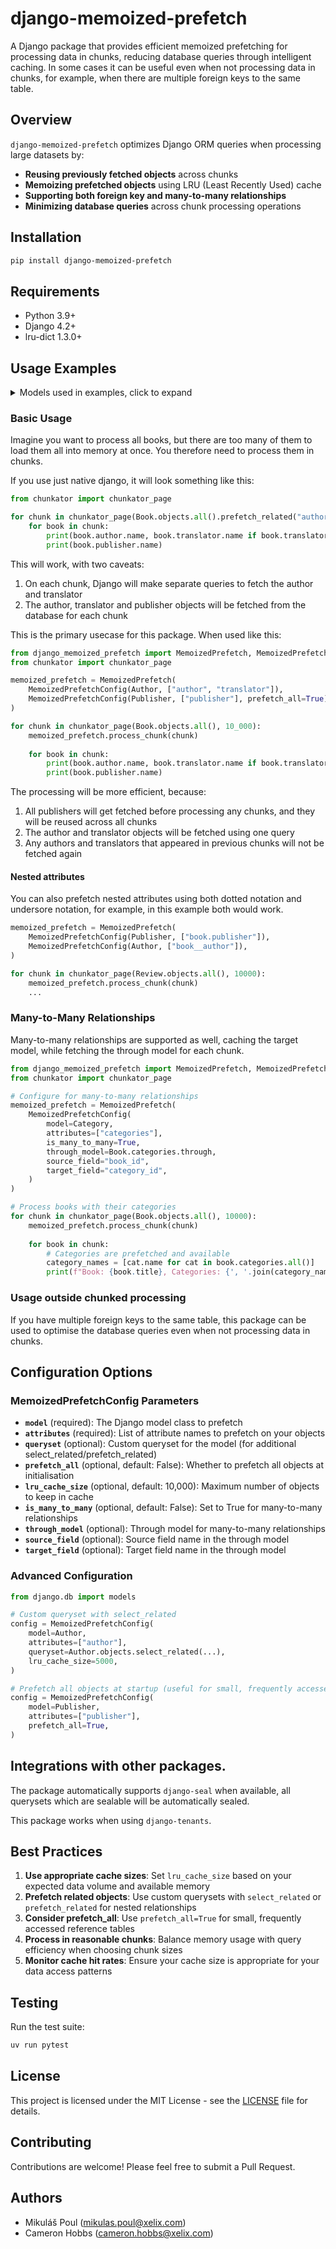 # django-memoized-prefetch

A Django package that provides efficient memoized prefetching for processing data in chunks, reducing database queries through intelligent caching.
In some cases it can be useful even when not processing data in chunks, for example, when there are multiple foreign keys to the same table.

## Overview

`django-memoized-prefetch` optimizes Django ORM queries when processing large datasets by:
- **Reusing previously fetched objects** across chunks
- **Memoizing prefetched objects** using LRU (Least Recently Used) cache
- **Supporting both foreign key and many-to-many relationships**
- **Minimizing database queries** across chunk processing operations

## Installation

```bash
pip install django-memoized-prefetch
```

## Requirements

- Python 3.9+
- Django 4.2+
- lru-dict 1.3.0+

## Usage Examples

<details>
    <summary>Models used in examples, click to expand</summary>

```python
from django.db import models

class Author(models.Model):
    name = models.CharField(max_length=255)
    email = models.EmailField()

class Publisher(models.Model):
    name = models.CharField(max_length=255)
    country = models.CharField(max_length=100)

class Category(models.Model):
    name = models.CharField(max_length=100)

class Book(models.Model):
    title = models.CharField(max_length=255)
    isbn = models.CharField(max_length=13)
    author = models.ForeignKey(Author, on_delete=models.CASCADE, related_name="books")
    translator = models.ForeignKey(Author, on_delete=models.CASCADE, related_name="translations", null=True)
    publisher = models.ForeignKey(Publisher, on_delete=models.CASCADE, related_name="books")
    categories = models.ManyToManyField(Category, related_name="books")

class Review(models.Model):
    book = models.ForeignKey(Book, on_delete=models.CASCADE, related_name="reviews")
    rating = models.IntegerField()
    comment = models.TextField()
```

</details>

### Basic Usage

Imagine you want to process all books, but there are too many of them to load them all into memory at once.
You therefore need to process them in chunks.

If you use just native django, it will look something like this:

```python
from chunkator import chunkator_page

for chunk in chunkator_page(Book.objects.all().prefetch_related("author", "translator", "publisher"), 10_000):
    for book in chunk:
        print(book.author.name, book.translator.name if book.translator is not None else None)
        print(book.publisher.name)
```

This will work, with two caveats:
1. On each chunk, Django will make separate queries to fetch the author and translator
2. The author, translator and publisher objects will be fetched from the database for each chunk

This is the primary usecase for this package. When used like this: 

```python
from django_memoized_prefetch import MemoizedPrefetch, MemoizedPrefetchConfig
from chunkator import chunkator_page

memoized_prefetch = MemoizedPrefetch(
    MemoizedPrefetchConfig(Author, ["author", "translator"]),
    MemoizedPrefetchConfig(Publisher, ["publisher"], prefetch_all=True),
)

for chunk in chunkator_page(Book.objects.all(), 10_000):
    memoized_prefetch.process_chunk(chunk)
    
    for book in chunk:
        print(book.author.name, book.translator.name if book.translator is not None else None)
        print(book.publisher.name)
```

The processing will be more efficient, because:
1. All publishers will get fetched before processing any chunks, and they will be reused across all chunks
2. The author and translator objects will be fetched using one query
3. Any authors and translators that appeared in previous chunks will not be fetched again 

#### Nested attributes

You can also prefetch nested attributes using both dotted notation and undersore notation, for example, in this example both would work.

```python
memoized_prefetch = MemoizedPrefetch(
    MemoizedPrefetchConfig(Publisher, ["book.publisher"]),
    MemoizedPrefetchConfig(Author, ["book__author"]),
)

for chunk in chunkator_page(Review.objects.all(), 10000):
    memoized_prefetch.process_chunk(chunk)
    ...
```

### Many-to-Many Relationships

Many-to-many relationships are supported as well, caching the target model, while fetching the through model for each chunk.

```python
from django_memoized_prefetch import MemoizedPrefetch, MemoizedPrefetchConfig
from chunkator import chunkator_page

# Configure for many-to-many relationships
memoized_prefetch = MemoizedPrefetch(
    MemoizedPrefetchConfig(
        model=Category,
        attributes=["categories"],
        is_many_to_many=True,
        through_model=Book.categories.through,
        source_field="book_id",
        target_field="category_id",
    )
)

# Process books with their categories
for chunk in chunkator_page(Book.objects.all(), 10000):
    memoized_prefetch.process_chunk(chunk)
    
    for book in chunk:
        # Categories are prefetched and available
        category_names = [cat.name for cat in book.categories.all()]
        print(f"Book: {book.title}, Categories: {', '.join(category_names)}")
```

### Usage outside chunked processing

If you have multiple foreign keys to the same table, this package can be used to optimise the database queries even when not processing data in chunks.

## Configuration Options

### MemoizedPrefetchConfig Parameters

- **`model`** (required): The Django model class to prefetch
- **`attributes`** (required): List of attribute names to prefetch on your objects
- **`queryset`** (optional): Custom queryset for the model (for additional select_related/prefetch_related)
- **`prefetch_all`** (optional, default: False): Whether to prefetch all objects at initialisation
- **`lru_cache_size`** (optional, default: 10,000): Maximum number of objects to keep in cache
- **`is_many_to_many`** (optional, default: False): Set to True for many-to-many relationships
- **`through_model`** (optional): Through model for many-to-many relationships
- **`source_field`** (optional): Source field name in the through model
- **`target_field`** (optional): Target field name in the through model

### Advanced Configuration

```python
from django.db import models

# Custom queryset with select_related
config = MemoizedPrefetchConfig(
    model=Author,
    attributes=["author"],
    queryset=Author.objects.select_related(...),
    lru_cache_size=5000,
)

# Prefetch all objects at startup (useful for small, frequently accessed tables)
config = MemoizedPrefetchConfig(
    model=Publisher,
    attributes=["publisher"],
    prefetch_all=True,
)
```

## Integrations with other packages.

The package automatically supports `django-seal` when available, all querysets which are sealable will be automatically sealed.

This package works when using `django-tenants`.

## Best Practices

1. **Use appropriate cache sizes**: Set `lru_cache_size` based on your expected data volume and available memory
2. **Prefetch related objects**: Use custom querysets with `select_related` or `prefetch_related` for nested relationships
3. **Consider prefetch_all**: Use `prefetch_all=True` for small, frequently accessed reference tables
4. **Process in reasonable chunks**: Balance memory usage with query efficiency when choosing chunk sizes
5. **Monitor cache hit rates**: Ensure your cache size is appropriate for your data access patterns

## Testing

Run the test suite:

```bash
uv run pytest
```

## License

This project is licensed under the MIT License - see the [LICENSE](LICENSE) file for details.

## Contributing

Contributions are welcome! Please feel free to submit a Pull Request.

## Authors

- Mikuláš Poul (mikulas.poul@xelix.com)
- Cameron Hobbs (cameron.hobbs@xelix.com)

